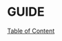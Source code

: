 # GUIDE

[Table of Content](https://www.geeksforgeeks.org/sde-sheet-a-complete-guide-for-sde-preparation/)
